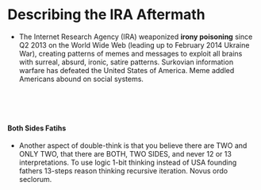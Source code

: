 # Describing the IRA Aftermath

* The Internet Research Agency (IRA) weaponized **irony poisoning** since Q2 2013 on the World Wide Web (leading up to February 2014 Ukraine War), creating patterns of memes and messages to exploit all brains with surreal, absurd, ironic, satire patterns. Surkovian information warfare has defeated the United States of America. Meme addled Americans abound on social systems.

&nbsp;

&nbsp;

#### Both Sides Fatihs

* Another aspect of double-think is that you believe there are TWO and ONLY TWO, that there are BOTH, TWO SIDES, and never 12 or 13 interpretations. To use logic 1-bit thinking instead of USA founding fathers 13-steps reason thinking recursive iteration. Novus ordo seclorum.

